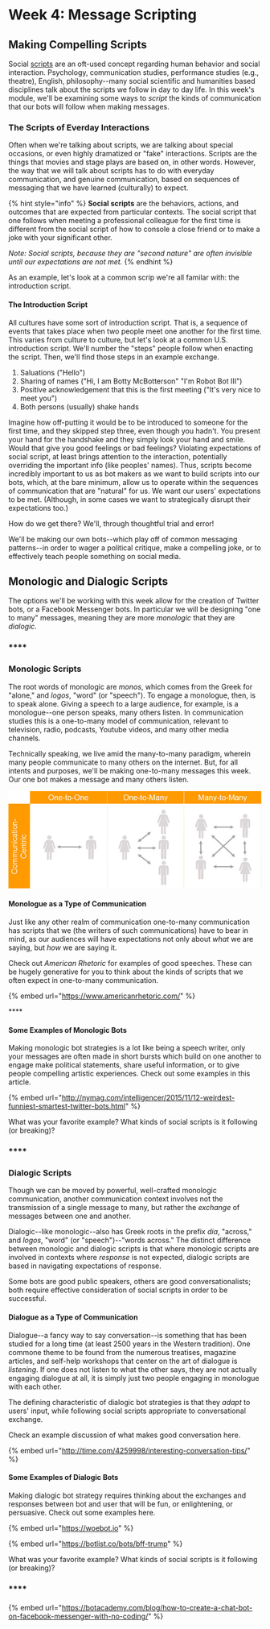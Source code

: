 # Week 4: Message Scripting

## Making Compelling Scripts

Social [scripts](https://en.wikipedia.org/wiki/Script_theory) are an oft-used concept regarding human behavior and social interaction. Psychology, communication studies, performance studies \(e.g., theatre\), English, philosophy--many social scientific and humanities based disciplines talk about the scripts we follow in day to day life. In this week's module, we'll be examining some ways to _script_ the kinds of communication that our bots will follow when making messages. 



### The Scripts of Everday Interactions

Often when we're talking about scripts, we are talking about special occasions, or even highly dramatized or "fake" interactions. Scripts are the things that movies and stage plays are based on, in other words. However, the way that we will talk about scripts has to do with everyday communication, and genuine communication, based on sequences of messaging that we have learned \(culturally\) to expect. 

{% hint style="info" %}
**Social scripts** are the behaviors, actions, and outcomes that are expected from particular contexts. The social script that one follows when meeting a professional colleague for the first time is different from the social script of how to console a close friend or to make a joke with your significant other. 

_Note: Social scripts, because they are "second nature" are often invisible until our expectations are not met._ 
{% endhint %}

As an example, let's look at a common scrip we're all familar with: the introduction script. 

#### 

#### The Introduction Script

All cultures have some sort of introduction script. That is, a sequence of events that takes place when two people meet one another for the first time. This varies from culture to culture, but let's look at a common U.S. introduction script. We'll number the "steps" people follow when enacting the script. Then, we'll find those steps in an example exchange. 

1. Saluations \("Hello"\)
2. Sharing of names \("Hi, I am Botty McBotterson" "I'm Robot Bot III"\) 
3. Positive acknowledgement that this is the first meeting \("It's very nice to meet you"\) 
4. Both persons \(usually\) shake hands 

Imagine how off-putting it would be to be introduced to someone for the first time, and they skipped step three, even though you hadn't. You present your hand for the handshake and they simply look your hand and smile. Would that give you good feelings or bad feelings? Violating expectations of social script, at least brings attention to the interaction, potentially overriding the important info \(like peoples' names\). Thus, scripts become incredibly important to us as bot makers as we want to build scripts into our bots, which, at the bare minimum, allow us to operate within the sequences of communication that are "natural" for us. We want our users' expectations to be met. \(Although, in some cases we want to strategically disrupt their expectations too.\) 

How do we get there? We'll, through thoughtful trial and error! 

We'll be making our own bots--which play off of common messaging patterns--in order to wager a political critique, make a compelling joke, or to effectively teach people something on social media. 

## Monologic and Dialogic Scripts

The options we'll be working with this week allow for the creation of Twitter bots, or a Facebook Messenger bots. In particular we will be designing "one to many" messages, meaning they are more _monologic_ that they are _dialogic_. 

### \*\*\*\*

### **Monologic Scripts**

The root words of monologic are _monos_, which comes from the Greek for "alone," and _logos_, "word" \(or "speech"\). To engage a monologue, then, is to speak alone. Giving a speech to a large audience, for example, is a monologue--one person speaks, many others listen. In communication studies this is a one-to-many model of communication, relevant to television, radio, podcasts, Youtube videos, and many other media channels. 

Technically speaking, we live amid the many-to-many paradigm, wherein many people communicate to many others on the internet. But, for all intents and purposes, we'll be making one-to-many messages this week. Our one bot makes a message and many others listen. 

![Communication Matrix -- Oscar Berg](../../../.gitbook/assets/5237843410_1e18123555_b.jpg)

#### 

#### Monologue as a Type of Communication

Just like any other realm of communication one-to-many communication has scripts that we \(the writers of such communications\) have to bear in mind, as our audiences will have expectations not only about _what_ we are saying, but _how_ we are saying it. 

Check out _American Rhetoric_ for examples of good speeches. These can be hugely generative for you to think about the kinds of scripts that we often expect in one-to-many communication. 

{% embed url="https://www.americanrhetoric.com/" %}

\*\*\*\*

#### **Some Examples of Monologic Bots**

Making monologic bot strategies is a lot like being a speech writer, only your messages are often made in short bursts which build on one another to engage make political statements, share useful information, or to give people compelling artistic experiences. Check out some examples in this article. 

{% embed url="http://nymag.com/intelligencer/2015/11/12-weirdest-funniest-smartest-twitter-bots.html" %}

What was your favorite example? What kinds of social scripts is it following \(or breaking\)? 

### \*\*\*\*

### **Dialogic Scripts**

Though we can be moved by powerful, well-crafted monologic communication, another communication context involves not the transmission of a single message to many, but rather the _exchange_ of messages between one and another. 

Dialogic--like monologic--also has Greek roots in the prefix _dia_, "across," and _logos_, "word" \(or "speech"\)--"words across." The distinct difference between monologic and dialogic scripts is that where monologic scripts are involved in contexts where _response_ is not expected, dialogic scripts are based in navigating expectations of response. 

Some bots are good public speakers, others are good conversationalists; both require effective consideration of social scripts in order to be successful. 



#### Dialogue as a Type of Communication 

Dialogue--a fancy way to say conversation--is something that has been studied for a long time \(at least 2500 years in the Western tradition\). One commone theme to be found from the numerous treatises, magazine articles, and self-help workshops that center on the art of dialogue is _listening_. If one does not listen to what the other says, they are not actually engaging dialogue at all, it is simply just two people engaging in monologue with each other. 

The defining characteristic of dialogic bot strategies is that they _adapt_ to users' input, while following social scripts appropriate to conversational exchange. 

Check an example discussion of what makes good conversation here. 

{% embed url="http://time.com/4259998/interesting-conversation-tips/" %}

#### 

#### Some Examples of Dialogic Bots

Making dialogic bot strategy requires thinking about the exchanges and responses between bot and user that will be fun, or enlightening, or persuasive. Check out some examples here. 

{% embed url="https://woebot.io" %}

{% embed url="https://botlist.co/bots/bff-trump" %}

What was your favorite example? What kinds of social scripts is it following \(or breaking\)? 

### \*\*\*\*

#### 

{% embed url="https://botacademy.com/blog/how-to-create-a-chat-bot-on-facebook-messenger-with-no-coding/" %}

